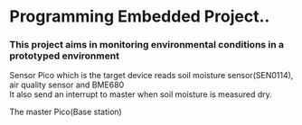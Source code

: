 # Programming Embedded Project..
### This project aims in monitoring environmental conditions in a prototyped environment  
Sensor Pico which is the target device reads soil moisture sensor(SEN0114), air quality sensor and BME680  
It also send an interrupt to master when soil moisture is measured dry.  
  
The master Pico(Base station) 
